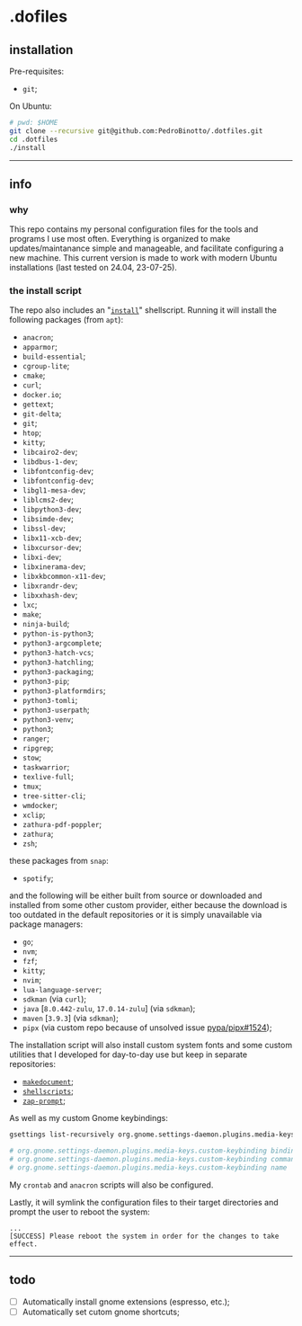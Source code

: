 # .dofiles

## installation

Pre-requisites:
- `git`;

On Ubuntu:

```bash
# pwd: $HOME
git clone --recursive git@github.com:PedroBinotto/.dotfiles.git
cd .dotfiles
./install
```

---

## info

### why

This repo contains my personal configuration files for the tools and programs I use most often.
Everything is organized to make updates/maintanance simple and manageable, and facilitate configuring a new machine.
This current version is made to work with modern Ubuntu installations (last tested on 24.04, 23-07-25).

### the install script

The repo also includes an "[`install`](https://github.com/PedroBinotto/.dotfiles/blob/main/install)" shellscript.
Running it will install the following packages (from `apt`):

- `anacron`;
- `apparmor`;
- `build-essential`;
- `cgroup-lite`;
- `cmake`;
- `curl`;
- `docker.io`;
- `gettext`;
- `git-delta`;
- `git`;
- `htop`;
- `kitty`;
- `libcairo2-dev`;
- `libdbus-1-dev`;
- `libfontconfig-dev`;
- `libfontconfig-dev`;
- `libgl1-mesa-dev`;
- `liblcms2-dev`;
- `libpython3-dev`;
- `libsimde-dev`;
- `libssl-dev`;
- `libx11-xcb-dev`;
- `libxcursor-dev`;
- `libxi-dev`;
- `libxinerama-dev`;
- `libxkbcommon-x11-dev`;
- `libxrandr-dev`;
- `libxxhash-dev`;
- `lxc`;
- `make`;
- `ninja-build`;
- `python-is-python3`;
- `python3-argcomplete`;
- `python3-hatch-vcs`;
- `python3-hatchling`;
- `python3-packaging`;
- `python3-pip`;
- `python3-platformdirs`;
- `python3-tomli`;
- `python3-userpath`;
- `python3-venv`;
- `python3`;
- `ranger`;
- `ripgrep`;
- `stow`;
- `taskwarrior`;
- `texlive-full`;
- `tmux`;
- `tree-sitter-cli`;
- `wmdocker`;
- `xclip`;
- `zathura-pdf-poppler`;
- `zathura`;
- `zsh`;

these packages from `snap`:

- `spotify`;

and the following will be either built from source or downloaded and installed from some other custom provider, either
because the download is too outdated in the default repositories or it is simply unavailable via package managers:

- `go`;
- `nvm`;
- `fzf`;
- `kitty`;
- `nvim`;
- `lua-language-server`;
- `sdkman` (via `curl`);
- `java` \[`8.0.442-zulu`, `17.0.14-zulu`\] (via `sdkman`);
- `maven` \[`3.9.3`\] (via `sdkman`);
- `pipx` (via custom repo because of unsolved issue [pypa/pipx#1524](https://github.com/pypa/pipx/issues/1524));

The installation script will also install custom system fonts and some custom utilities that I developed for day-to-day use 
but keep in separate repositories:

- [`makedocument`](https://github.com/PedroBinotto/makedocument/);
- [`shellscripts`](https://github.com/PedroBinotto/shellscripts/);
- [`zap-prompt`](https://github.com/PedroBinotto/zap-prompt);

As well as my custom Gnome keybindings:

```bash
gsettings list-recursively org.gnome.settings-daemon.plugins.media-keys.custom-keybinding:/org/gnome/settings-daemon/plugins/media-keys/custom-keybindings/custom0/

# org.gnome.settings-daemon.plugins.media-keys.custom-keybinding binding '<Ctrl><Alt>t'
# org.gnome.settings-daemon.plugins.media-keys.custom-keybinding command 'kitty'
# org.gnome.settings-daemon.plugins.media-keys.custom-keybinding name 'Kitty Terminal'

```

My `crontab` and `anacron` scripts will also be configured.

Lastly, it will symlink the configuration files to their target directories and prompt the user to reboot the system:

```
...
[SUCCESS] Please reboot the system in order for the changes to take effect.
```

---

## todo

- [ ] Automatically install gnome extensions (espresso, etc.);
- [ ] Automatically set cutom gnome shortcuts;
